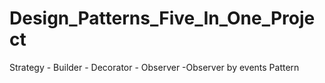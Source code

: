 # Design_Patterns_Five_In_One_Project
Strategy - Builder - Decorator - Observer -Observer by events Pattern   
